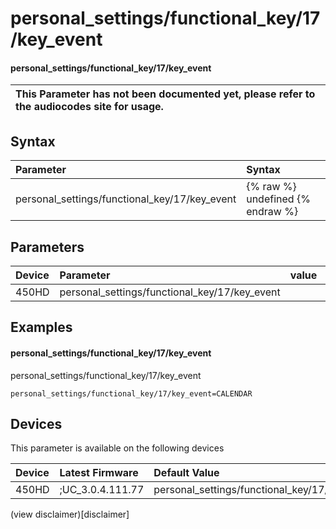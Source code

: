 ﻿---
description: personal_settings/functional_key/17/key_event
search:
    keywords: ['personal_settings','functional_key','17','key_event']
---

# personal_settings/functional_key/17/key_event

#### personal_settings/functional_key/17/key_event


| This Parameter has not been documented yet, please refer to the audiocodes site for usage.  |
| :--- |

## Syntax
| Parameter | Syntax |
| :--- | :--- |
|personal_settings/functional_key/17/key_event | {% raw %} undefined {% endraw %} |

## Parameters
|Device|Parameter|value|Description|
|:---|:---|:---|:---|
| 450HD | personal_settings/functional_key/17/key_event |  |  |

## Examples
#### personal_settings/functional_key/17/key_event

personal_settings/functional_key/17/key_event

```
personal_settings/functional_key/17/key_event=CALENDAR
```

## Devices
This parameter is available on the following devices

| Device | Latest Firmware | Default Value |
|:---|:---|:---|
| 450HD | ;UC_3.0.4.111.77 | personal_settings/functional_key/17/key_event=CALENDAR 

(view disclaimer)[disclaimer]
